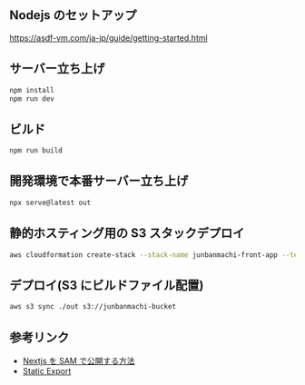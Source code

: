## Nodejs のセットアップ

https://asdf-vm.com/ja-jp/guide/getting-started.html

## サーバー立ち上げ

```bash
npm install
npm run dev
```

## ビルド

```bash
npm run build
```

## 開発環境で本番サーバー立ち上げ

```bash
npx serve@latest out
```

## 静的ホスティング用の S3 スタックデプロイ

```bash
aws cloudformation create-stack --stack-name junbanmachi-front-app --template-body file://infra/s3-static-hosting.yaml
```

## デプロイ(S3 にビルドファイル配置)

```bash
aws s3 sync ./out s3://junbanmachi-bucket
```

## 参考リンク

- [Nextjs を SAM で公開する方法](https://github.com/awslabs/aws-lambda-web-adapter/tree/main/examples/nextjs)
- [Static Export](https://nextjs.org/docs/pages/building-your-application/deploying/static-exports)
